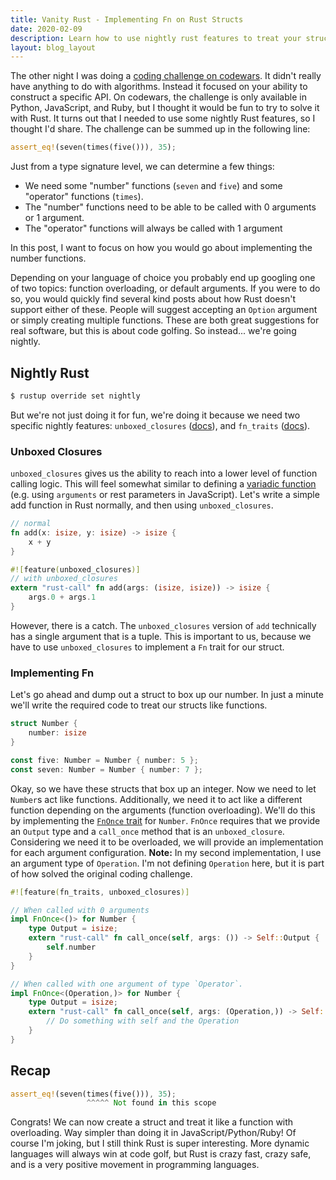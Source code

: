 ```yaml
---
title: Vanity Rust - Implementing Fn on Rust Structs
date: 2020-02-09
description: Learn how to use nightly rust features to treat your structs like functions.
layout: blog_layout
---
```


The other night I was doing a [coding challenge on codewars](https://www.codewars.com/kata/calculating-with-functions/python). It didn't really have anything to do with algorithms. Instead it focused on your ability to construct a specific API. On codewars, the challenge is only available in Python, JavaScript, and Ruby, but I thought it would be fun to try to solve it with Rust. It turns out that I needed to use some nightly Rust features, so I thought I'd share. The challenge can be summed up in the following line:

```rust
assert_eq!(seven(times(five())), 35);
```

Just from a type signature level, we can determine a few things:

- We need some "number" functions (`seven` and `five`) and some "operator" functions (`times`).
- The "number" functions need to be able to be called with 0 arguments or 1 argument.
- The "operator" functions will always be called with 1 argument

In this post, I want to focus on how you would go about implementing the number functions.

Depending on your language of choice you probably end up googling one of two topics: function overloading, or default arguments. If you were to do so, you would quickly find several kind posts about how Rust doesn't support either of these. People will suggest accepting an `Option` argument or simply creating multiple functions. These are both great suggestions for real software, but this is about code golfing. So instead... we're going nightly.

## Nightly Rust

```bash
$ rustup override set nightly
```

But we're not just doing it for fun, we're doing it because we need two specific nightly features: `unboxed_closures` ([docs](https://doc.rust-lang.org/unstable-book/language-features/unboxed-closures.html)), and `fn_traits` ([docs](https://doc.rust-lang.org/unstable-book/library-features/fn-traits.html)).

### Unboxed Closures

`unboxed_closures` gives us the ability to reach into a lower level of function calling logic. This will feel somewhat similar to defining a [variadic function](https://en.wikipedia.org/wiki/Variadic_function) (e.g. using `arguments` or rest parameters in JavaScript). Let's write a simple add function in Rust normally, and then using `unboxed_closures`.

```rust
// normal
fn add(x: isize, y: isize) -> isize {
    x + y
}
```

```rust
#![feature(unboxed_closures)]
// with unboxed_closures
extern "rust-call" fn add(args: (isize, isize)) -> isize {
    args.0 + args.1
}
```

However, there is a catch. The `unboxed_closures` version of `add` technically has a single argument that is a tuple. This is important to us, because we have to use `unboxed_closures` to implement a `Fn` trait for our struct.

### Implementing Fn

Let's go ahead and dump out a struct to box up our number. In just a minute we'll write the required code to treat our structs like functions.

```rust
struct Number {
    number: isize
}

const five: Number = Number { number: 5 };
const seven: Number = Number { number: 7 };
```

Okay, so we have these structs that box up an integer. Now we need to let `Number`s act like functions. Additionally, we need it to act like a different function depending on the arguments (function overloading). We'll do this by implementing the [`FnOnce` trait](https://doc.rust-lang.org/std/ops/trait.FnOnce.html) for `Number`. `FnOnce` requires that we provide an `Output` type and a `call_once` method that is an `unboxed_closure`. Considering we need it to be overloaded, we will provide an implementation for each argument configuration. **Note:** In my second implementation, I use an argument type of
`Operation`. I'm not defining `Operation` here, but it is part of how solved the original coding challenge.

```rust
#![feature(fn_traits, unboxed_closures)]

// When called with 0 arguments
impl FnOnce<()> for Number {
    type Output = isize;
    extern "rust-call" fn call_once(self, args: ()) -> Self::Output {
        self.number
    }
}

// When called with one argument of type `Operator`.
impl FnOnce<(Operation,)> for Number {
    type Output = isize;
    extern "rust-call" fn call_once(self, args: (Operation,)) -> Self::Output {
        // Do something with self and the Operation
    }
}
```

## Recap

```rust
assert_eq!(seven(times(five())), 35);
                 ^^^^^ Not found in this scope
```

Congrats! We can now create a struct and treat it like a function with overloading. Way simpler than doing it in JavaScript/Python/Ruby! Of course I'm joking, but I still think Rust is super interesting. More dynamic languages will always win at code golf, but Rust is crazy fast, crazy safe, and is a very positive movement in programming languages.
